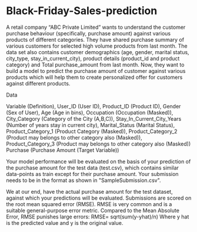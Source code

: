 # Black-Friday-Sales-prediction
A retail company “ABC Private Limited” wants to understand the customer purchase behaviour (specifically, purchase amount) against various products of different categories. 
They have shared purchase summary of various customers for selected high volume products from last month.
The data set also contains customer demographics (age, gender, marital status, city_type, stay_in_current_city), product details (product_id and product category) 
and Total purchase_amount from last month.  Now, they want to build a model to predict the purchase amount of customer against various products which will help them 
to create personalized offer for customers against different products.

Data

Variable	(Definition), User_ID	(User ID), Product_ID	(Product ID),
Gender	(Sex of User),
Age	(Age in bins),
Occupation	(Occupation (Masked)),
City_Category	(Category of the City (A,B,C)),
Stay_In_Current_City_Years	(Number of years stay in current city),
Marital_Status	(Marital Status),
Product_Category_1	(Product Category (Masked)),
Product_Category_2	(Product may belongs to other category also (Masked)),
Product_Category_3	(Product may belongs to other category also (Masked))
Purchase	(Purchase Amount (Target Variable))

Your model performance will be evaluated on the basis of your prediction of the purchase amount for the test data (test.csv), which contains similar data-points as train except for their purchase amount. Your submission needs to be in the format as shown in "SampleSubmission.csv".

We at our end, have the actual purchase amount for the test dataset, against which your predictions will be evaluated. Submissions are scored on the root mean squared error (RMSE). RMSE is very common and is a suitable general-purpose error metric. Compared to the Mean Absolute Error, RMSE punishes large errors:
  RMSE= sqrt(sum(y-yhat)/n)
Where y hat is the predicted value and y is the original value.
